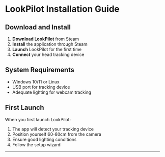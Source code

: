 # LookPilot Installation Guide

## Download and Install

1. **Download LookPilot** from Steam
2. **Install** the application through Steam
3. **Launch** LookPilot for the first time
4. **Connect** your head tracking device

## System Requirements

- Windows 10/11 or Linux
- USB port for tracking device
- Adequate lighting for webcam tracking

## First Launch

When you first launch LookPilot:
1. The app will detect your tracking device
2. Position yourself 60-80cm from the camera
3. Ensure good lighting conditions
4. Follow the setup wizard

---

